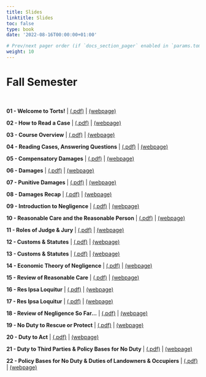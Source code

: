 ```yaml
---
title: Slides
linktitle: Slides
toc: false
type: book
date: '2022-08-16T00:00:00+01:00'

# Prev/next pager order (if `docs_section_pager` enabled in `params.toml`)
weight: 10
---
```

# Fall Semester

<br>

**01 - Welcome to Torts!** | [(.pdf)](/../../torts2023-material/slides/01-welcome-to-torts.pdf) | [(webpage)](/../../torts2023-material/slides/01-welcome-to-torts)

**02 - How to Read a Case** | [(.pdf)](/../../torts2023-material/slides/02-how-to-read-a-case.pdf) | [(webpage)](/../../torts2023-material/slides/f02-how-to-read-a-case)

**03 - Course Overview** | [(.pdf)](/../../torts2023-material/slides/03-course-overview.pdf) | [(webpage)](/../../torts2023-material/slides/f03-course-overview)

**04 - Reading Cases, Answering Questions** | [(.pdf)](/../../torts2023-material/slides/04-reading-cases.pdf) | [(webpage)](/../../torts2023-material/slides/f04-reading-cases)

**05 - Compensatory Damages** | [(.pdf)](/../../torts2023-material/slides/05-compensatory-damages.pdf) | [(webpage)](/../../torts2023-material/slides/f05-compensatory-damages)

**06 - Damages** | [(.pdf)](/../../torts2023-material/slides/06-damages.pdf) | [(webpage)](/../../torts2023-material/slides/f06-damages)

**07 - Punitive Damages** | [(.pdf)](/../../torts2023-material/slides/07-punitive-damages.pdf) | [(webpage)](/../../torts2023-material/slides/f07-punitive-damages)

**08 - Damages Recap** | [(.pdf)](/../../torts2023-material/slides/08-damages-recap.pdf) | [(webpage)](/../../torts2023-material/slides/f08-damages-recap)

**09 - Introduction to Negligence** | [(.pdf)](/../../torts2023-material/slides/09-negligence.pdf) | [(webpage)](/../../torts2023-material/slides/f09-negligence)

**10 - Reasonable Care and the Reasonable Person** | [(.pdf)](/../../torts2023-material/slides/10-reasonable-person.pdf) | [(webpage)](/../../torts2023-material/slides/f10-reasonable-person)

**11 - Roles of Judge & Jury** | [(.pdf)](/../../torts2023-material/slides/11-judge-jury.pdf) | [(webpage)](/../../torts2023-material/slides/f11-judge-jury)

**12 - Customs & Statutes** | [(.pdf)](/../../torts2023-material/slides/12-customs-statutes.pdf) | [(webpage)](/../../torts2023-material/slides/f12-customs-statutes)

**13 - Customs & Statutes** | [(.pdf)](/../../torts2023-material/slides/13-statutes.pdf) | [(webpage)](/../../torts2023-material/slides/f13-statutes)

**14 - Economic Theory of Negligence** | [(.pdf)](/../../torts2023-material/slides/14-economic.pdf) | [(webpage)](/../../torts2023-material/slides/f14-economic)

**15 - Review of Reasonable Care** | [(.pdf)](/../../torts2023-material/slides/15-review.pdf) | [(webpage)](/../../torts2023-material/slides/f15-review)

**16 - Res Ipsa Loquitur** | [(.pdf)](/../../torts2023-material/slides/16-res-ipsa.pdf) | [(webpage)](/../../torts2023-material/slides/f16-res-ipsa)

**17 - Res Ipsa Loquitur** | [(.pdf)](/../../torts2023-material/slides/17-res-ipsa.pdf) | [(webpage)](/../../torts2023-material/slides/f17-res-ipsa)

**18 - Review of Negligence So Far…** | [(.pdf)](/../../torts2023-material/slides/18-review.pdf) | [(webpage)](/../../torts2023-material/slides/f18-review)

**19 - No Duty to Rescue or Protect** | [(.pdf)](/../../torts2023-material/slides/19-no-duty.pdf) | [(webpage)](/../../torts2023-material/slides/f19-no-duty)

**20 - Duty to Act** | [(.pdf)](/../../torts2023-material/slides/20-duty-to-act.pdf) | [(webpage)](/../../torts2023-material/slides/f20-duty-to-act)

**21 - Duty to Third Parties & Policy Bases for No Duty** | [(.pdf)](/../../torts2023-material/slides/21-3rd-party-policy.pdf) | [(webpage)](/../../torts2023-material/slides/f21-3rd-party-policy)

**22 - Policy Bases for No Duty & Duties of Landowners & Occupiers** | [(.pdf)](/../../torts2023-material/slides/22-landowner.pdf) | [(webpage)](/../../torts2023-material/slides/f22-landowner)